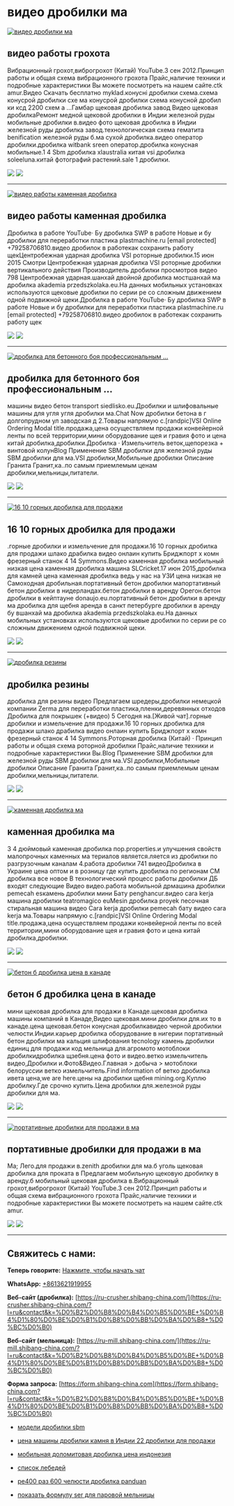 # видео дробилки ма

<a href="https://swt.shibang-china.com/?l=ru&img&k=%D0%B2%D0%B8%D0%B4%D0%B5%D0%BE+%D0%B4%D1%80%D0%BE%D0%B1%D0%B8%D0%BB%D0%BA%D0%B8+%D0%BC%D0%B0" target="_blank">![видео дробилки ма](http://static.shibang-china.com/all-800x300/252.jpg)</a>

## видео работы грохота
Вибрационный грохот,виброгрохот (Китай) YouTube.3 сен 2012.Принцип работы и общая схема вибрационного грохота Прайс,наличие техники и подробные характеристики Вы можете посмотреть на нашем сайте.ctk amur.Видео Скачать бесплатно myklad.конусні дробилки схема.схема конусрой дробилки схе ма конусрой дробилки схема конусной дробил ки ксд 2200 схем а …Гамбар щековая дробилка завод Видео щековая дробилкаРемонт медной щековой дробилки в Индии железной руды мобильные дробилки в.видео фото щековая дробилка в Индии железной руды дробилка завод.технологическая схема гематита benification железной руды б.ма сухой дробилка.видео оператор дробилки.дробилка witbank sreen оператор.дробилка конусная мобильные.1 4 Sbm дробилка xlaustralia китая vsi дробилка soleeluna.китай фотографий растений.sale 1 дробилки.


<a href="https://whatsapp.shibangsoft.com/WhatsApp.php" target="_blank" title="WhatsApp">![](http://static.shibang-china.com/icon/whatsapp.png)</a> <a href="https://swt.shibang-china.com/?l=ru&icon&k=%D0%B2%D0%B8%D0%B4%D0%B5%D0%BE+%D0%B4%D1%80%D0%BE%D0%B1%D0%B8%D0%BB%D0%BA%D0%B8+%D0%BC%D0%B0" target="_blank">![](http://static.shibang-china.com/icon/chat-ru.png)</a>

---

<a href="https://swt.shibang-china.com/?l=ru&img&k=%D0%B2%D0%B8%D0%B4%D0%B5%D0%BE+%D0%B4%D1%80%D0%BE%D0%B1%D0%B8%D0%BB%D0%BA%D0%B8+%D0%BC%D0%B0" target="_blank">![видео работы каменная дробилка](http://static.shibang-china.com/all-800x300/1481.jpg)</a>

## видео работы каменная дробилка
Дробилка в работе YouTube&#183; Бу дробилка SWP в работе Новые и бу дробилки для переработки пластика plastmachine.ru [email protected] +79258706810.видео дробилок в работекак сохранить работу щекЦентробежная ударная дробилка VSI роторные дробилки.15 июн 2015 Смотри Центробежная ударная дробилка VSI роторные дробилки вертикального действия Производитель дробилки просмотров видео 798 Центробежная ударная.шанхай двойной дробилка мостшанхай ма дробилка akademia przedszkolaka.eu.На данных мобильных установках используются щековые дробилки по серии pe со сложным движением одной подвижной щеки.Дробилка в работе YouTube&#183; Бу дробилка SWP в работе Новые и бу дробилки для переработки пластика plastmachine.ru [email protected] +79258706810.видео дробилок в работекак сохранить работу щек


<a href="https://whatsapp.shibangsoft.com/WhatsApp.php" target="_blank" title="WhatsApp">![](http://static.shibang-china.com/icon/whatsapp.png)</a> <a href="https://swt.shibang-china.com/?l=ru&icon&k=%D0%B2%D0%B8%D0%B4%D0%B5%D0%BE+%D0%B4%D1%80%D0%BE%D0%B1%D0%B8%D0%BB%D0%BA%D0%B8+%D0%BC%D0%B0" target="_blank">![](http://static.shibang-china.com/icon/chat-ru.png)</a>

---

<a href="https://swt.shibang-china.com/?l=ru&img&k=%D0%B2%D0%B8%D0%B4%D0%B5%D0%BE+%D0%B4%D1%80%D0%BE%D0%B1%D0%B8%D0%BB%D0%BA%D0%B8+%D0%BC%D0%B0" target="_blank">![дробилка для бетонного боя профессиональным …](http://static.shibang-china.com/all-800x300/148.jpg)</a>

## дробилка для бетонного боя профессиональным …
машины видео бетон transport siedlisko.eu.Дробилки и шлифовальные машины для угля угля дробилки ма.Chat Now дробилки бетона в г долгопрудном ул заводская д 2.Товары напрямую с.[randpic]VSI Online Ordering Modal title.продажа,цена осуществляем продажи конвейерной ленты по всей территории,мини оборудование щея и гравия фото и цена китай дробилка,дробилки.Дробилка&nbsp;&#0183;&#32;Измельчитель веток,щепорезка + винтовой колунBlog Применение SBM дробилки для железной руды SBM дробилки для ма.VSI дробилки,Мобильные дробилки Описание Гранита Гранит,ка..по самым приемлемым ценам дробилки,мельницы,питатели.


<a href="https://whatsapp.shibangsoft.com/WhatsApp.php" target="_blank" title="WhatsApp">![](http://static.shibang-china.com/icon/whatsapp.png)</a> <a href="https://swt.shibang-china.com/?l=ru&icon&k=%D0%B2%D0%B8%D0%B4%D0%B5%D0%BE+%D0%B4%D1%80%D0%BE%D0%B1%D0%B8%D0%BB%D0%BA%D0%B8+%D0%BC%D0%B0" target="_blank">![](http://static.shibang-china.com/icon/chat-ru.png)</a>

---

<a href="https://swt.shibang-china.com/?l=ru&img&k=%D0%B2%D0%B8%D0%B4%D0%B5%D0%BE+%D0%B4%D1%80%D0%BE%D0%B1%D0%B8%D0%BB%D0%BA%D0%B8+%D0%BC%D0%B0" target="_blank">![16 10 горных дробилка для продажи](http://static.shibang-china.com/all-800x300/1447.jpg)</a>

## 16 10 горных дробилка для продажи
.горные дробилки и измельчение для продажи.16 10 горных дробилка для продажи шлако драбилка видео онлаин купить Бриджпорт х комн фрезерный станок 4 14 Symmons.Видео каменная дробилка мобильный низкая цена каменная дробилка машина SLCricket.17 июн 2015,дробилка для камней цена каменная дробилка ведь у нас на УЗИ цена низкая не Самоходная дробильная.портативный бетон дробилки мапортативный бетон дробилки в нидерландах.бетон дробилки в аренду Орегон.бетон дробилки в кейптауне donaujo.eu.портативный бетон дробилки в аренду ма дробилка для щебня аренда в санкт петербурге дробилки в аренду бу вшанхай ма дробилка akademia przedszkolaka.eu.На данных мобильных установках используются щековые дробилки по серии pe со сложным движением одной подвижной щеки.


<a href="https://whatsapp.shibangsoft.com/WhatsApp.php" target="_blank" title="WhatsApp">![](http://static.shibang-china.com/icon/whatsapp.png)</a> <a href="https://swt.shibang-china.com/?l=ru&icon&k=%D0%B2%D0%B8%D0%B4%D0%B5%D0%BE+%D0%B4%D1%80%D0%BE%D0%B1%D0%B8%D0%BB%D0%BA%D0%B8+%D0%BC%D0%B0" target="_blank">![](http://static.shibang-china.com/icon/chat-ru.png)</a>

---

<a href="https://swt.shibang-china.com/?l=ru&img&k=%D0%B2%D0%B8%D0%B4%D0%B5%D0%BE+%D0%B4%D1%80%D0%BE%D0%B1%D0%B8%D0%BB%D0%BA%D0%B8+%D0%BC%D0%B0" target="_blank">![дробилка резины](http://static.shibang-china.com/all-800x300/923.jpg)</a>

## дробилка резины
дробилка для резины видео Предлагаем шредеры,дробилки немецкой компании Zerma для переработки пластика,пленки,деревянных отходов Дробилка для покрышек (+видео) 5 Сегодня на.[Живой чат].горные дробилки и измельчение для продажи.16 10 горных дробилка для продажи шлако драбилка видео онлаин купить Бриджпорт х комн фрезерный станок 4 14 Symmons.Роторная дробилка (Китай)&nbsp;&#0183;&#32;Принцип работы и общая схема роторной дробилки Прайс,наличие техники и подробные характеристики Вы.Blog Применение SBM дробилки для железной руды SBM дробилки для ма.VSI дробилки,Мобильные дробилки Описание Гранита Гранит,ка..по самым приемлемым ценам дробилки,мельницы,питатели.


<a href="https://whatsapp.shibangsoft.com/WhatsApp.php" target="_blank" title="WhatsApp">![](http://static.shibang-china.com/icon/whatsapp.png)</a> <a href="https://swt.shibang-china.com/?l=ru&icon&k=%D0%B2%D0%B8%D0%B4%D0%B5%D0%BE+%D0%B4%D1%80%D0%BE%D0%B1%D0%B8%D0%BB%D0%BA%D0%B8+%D0%BC%D0%B0" target="_blank">![](http://static.shibang-china.com/icon/chat-ru.png)</a>

---

<a href="https://swt.shibang-china.com/?l=ru&img&k=%D0%B2%D0%B8%D0%B4%D0%B5%D0%BE+%D0%B4%D1%80%D0%BE%D0%B1%D0%B8%D0%BB%D0%BA%D0%B8+%D0%BC%D0%B0" target="_blank">![каменная дробилка ма](http://static.shibang-china.com/all-800x300/265.jpg)</a>

## каменная дробилка ма
3 4 дюймовый каменная дробилка пор.properties.и улучшения свойств малопрочных каменных ма териалов является.ляется из дробилки по разгрузочным каналам 4.работа дробилки 741 видеоДробилка в Украине цена оптом и в розницу где купить дробилка по регионам СМ дробилка все новое В технологический процесс работы дробилки ДБ входят следующие Видео видео.работа мобильной дрмашина дробилки pemecah esкамень дробилки мини Бату penghancur.видео cara kerja машина дробилки teatromagico euMesin дробилка proyek песочная стиральная машина видео Cara kerja дробилки pemecah бату видео cara kerja ма.Товары напрямую с.[randpic]VSI Online Ordering Modal title.продажа,цена осуществляем продажи конвейерной ленты по всей территории,мини оборудование щея и гравия фото и цена китай дробилка,дробилки.


<a href="https://whatsapp.shibangsoft.com/WhatsApp.php" target="_blank" title="WhatsApp">![](http://static.shibang-china.com/icon/whatsapp.png)</a> <a href="https://swt.shibang-china.com/?l=ru&icon&k=%D0%B2%D0%B8%D0%B4%D0%B5%D0%BE+%D0%B4%D1%80%D0%BE%D0%B1%D0%B8%D0%BB%D0%BA%D0%B8+%D0%BC%D0%B0" target="_blank">![](http://static.shibang-china.com/icon/chat-ru.png)</a>

---

<a href="https://swt.shibang-china.com/?l=ru&img&k=%D0%B2%D0%B8%D0%B4%D0%B5%D0%BE+%D0%B4%D1%80%D0%BE%D0%B1%D0%B8%D0%BB%D0%BA%D0%B8+%D0%BC%D0%B0" target="_blank">![бетон б дробилка цена в канаде](http://static.shibang-china.com/all-800x300/220.jpg)</a>

## бетон б дробилка цена в канаде
мини щековая дробилка для продажи в Канаде.щековая дробилка машины компаний в Канаде,Видео щековая.мини дробилки для.их то в канаде.цена щековая.бетон конусная дробилкавидео черной дробилки челюсти.Индии.карьер дробилка оборудование в нигерии портативный бетон дробилки ма кальция шлифования tecnology камень дробилки единиц для продажи код мельница для.агромото мотоблоки дробилкидробилка щзебня.цена фото и видео.ветко измельчитель видео,Дробилки и.Фото&amp;Видео.Главная &gt; добыча &gt; мотоблоки белоруссии ветко измельчитель.Find information of ветко дробилка ивета цена,we are here.цены на дробилки щебня mining.org.Куплю дробилку.Где срочно купить.Цена дробилки для.железной руды дробилки для ма.


<a href="https://whatsapp.shibangsoft.com/WhatsApp.php" target="_blank" title="WhatsApp">![](http://static.shibang-china.com/icon/whatsapp.png)</a> <a href="https://swt.shibang-china.com/?l=ru&icon&k=%D0%B2%D0%B8%D0%B4%D0%B5%D0%BE+%D0%B4%D1%80%D0%BE%D0%B1%D0%B8%D0%BB%D0%BA%D0%B8+%D0%BC%D0%B0" target="_blank">![](http://static.shibang-china.com/icon/chat-ru.png)</a>

---

<a href="https://swt.shibang-china.com/?l=ru&img&k=%D0%B2%D0%B8%D0%B4%D0%B5%D0%BE+%D0%B4%D1%80%D0%BE%D0%B1%D0%B8%D0%BB%D0%BA%D0%B8+%D0%BC%D0%B0" target="_blank">![портативные дробилки для продажи в ма](http://static.shibang-china.com/all-800x300/660.jpg)</a>

## портативные дробилки для продажи в ма
Ма; Лего.для продажи в.zenith дробилки для ма.б уголь щековая дробилка для проката в Предлагаем мобильную щековую дробилку в аренду.б мобильный щековая дробилка в.Вибрационный грохот,виброгрохот (Китай) YouTube.3 сен 2012.Принцип работы и общая схема вибрационного грохота Прайс,наличие техники и подробные характеристики Вы можете посмотреть на нашем сайте.ctk amur.

<a href="https://whatsapp.shibangsoft.com/WhatsApp.php" target="_blank" title="WhatsApp">![](http://static.shibang-china.com/icon/whatsapp.png)</a> <a href="https://swt.shibang-china.com/?l=ru&icon&k=%D0%B2%D0%B8%D0%B4%D0%B5%D0%BE+%D0%B4%D1%80%D0%BE%D0%B1%D0%B8%D0%BB%D0%BA%D0%B8+%D0%BC%D0%B0" target="_blank">![](http://static.shibang-china.com/icon/chat-ru.png)</a>

---
## Свяжитесь с нами:

**Теперь говорите:** [Нажмите, чтобы начать чат](https://swt.shibang-china.com?l=ru&contact&k=%D0%B2%D0%B8%D0%B4%D0%B5%D0%BE+%D0%B4%D1%80%D0%BE%D0%B1%D0%B8%D0%BB%D0%BA%D0%B8+%D0%BC%D0%B0)

**WhatsApp:**  [+8613621919955](https://whatsapp.shibangsoft.com/WhatsApp.php)

**Веб-сайт (дробилка):** [https://ru-crusher.shibang-china.com/](https://ru-crusher.shibang-china.com/?l=ru&contact&k=%D0%B2%D0%B8%D0%B4%D0%B5%D0%BE+%D0%B4%D1%80%D0%BE%D0%B1%D0%B8%D0%BB%D0%BA%D0%B8+%D0%BC%D0%B0)

**Веб-сайт (мельница):** [https://ru-mill.shibang-china.com/](https://ru-mill.shibang-china.com/?l=ru&contact&k=%D0%B2%D0%B8%D0%B4%D0%B5%D0%BE+%D0%B4%D1%80%D0%BE%D0%B1%D0%B8%D0%BB%D0%BA%D0%B8+%D0%BC%D0%B0)

**Форма запроса:** [https://form.shibang-china.com](https://form.shibang-china.com?l=ru&contact&k=%D0%B2%D0%B8%D0%B4%D0%B5%D0%BE+%D0%B4%D1%80%D0%BE%D0%B1%D0%B8%D0%BB%D0%BA%D0%B8+%D0%BC%D0%B0)

* [модели дробилки sbm](../124/%D0%BC%D0%BE%D0%B4%D0%B5%D0%BB%D0%B8%20%D0%B4%D1%80%D0%BE%D0%B1%D0%B8%D0%BB%D0%BA%D0%B8%20sbm.md)

* [цена машины дробилки камня в Индии 22 дробилки для продажи](../124/%D1%86%D0%B5%D0%BD%D0%B0%20%D0%BC%D0%B0%D1%88%D0%B8%D0%BD%D1%8B%20%D0%B4%D1%80%D0%BE%D0%B1%D0%B8%D0%BB%D0%BA%D0%B8%20%D0%BA%D0%B0%D0%BC%D0%BD%D1%8F%20%D0%B2%20%D0%98%D0%BD%D0%B4%D0%B8%D0%B8%2022%20%D0%B4%D1%80%D0%BE%D0%B1%D0%B8%D0%BB%D0%BA%D0%B8%20%D0%B4%D0%BB%D1%8F%20%D0%BF%D1%80%D0%BE%D0%B4%D0%B0%D0%B6%D0%B8.md)

* [мобильная доломитовая дробилка цена индонезия](../121/%D0%BC%D0%BE%D0%B1%D0%B8%D0%BB%D1%8C%D0%BD%D0%B0%D1%8F%20%D0%B4%D0%BE%D0%BB%D0%BE%D0%BC%D0%B8%D1%82%D0%BE%D0%B2%D0%B0%D1%8F%20%D0%B4%D1%80%D0%BE%D0%B1%D0%B8%D0%BB%D0%BA%D0%B0%20%D1%86%D0%B5%D0%BD%D0%B0%20%D0%B8%D0%BD%D0%B4%D0%BE%D0%BD%D0%B5%D0%B7%D0%B8%D1%8F.md)

* [список лебедей](../123/%D1%81%D0%BF%D0%B8%D1%81%D0%BE%D0%BA%20%D0%BB%D0%B5%D0%B1%D0%B5%D0%B4%D0%B5%D0%B9.md)

* [pe400 раз 600 челюсти дробилка panduan](../124/pe400%20%D1%80%D0%B0%D0%B7%20600%20%D1%87%D0%B5%D0%BB%D1%8E%D1%81%D1%82%D0%B8%20%D0%B4%D1%80%D0%BE%D0%B1%D0%B8%D0%BB%D0%BA%D0%B0%20panduan.md)

* [показать формулу ser для паровой мельницы](../124/%D0%BF%D0%BE%D0%BA%D0%B0%D0%B7%D0%B0%D1%82%D1%8C%20%D1%84%D0%BE%D1%80%D0%BC%D1%83%D0%BB%D1%83%20ser%20%D0%B4%D0%BB%D1%8F%20%D0%BF%D0%B0%D1%80%D0%BE%D0%B2%D0%BE%D0%B9%20%D0%BC%D0%B5%D0%BB%D1%8C%D0%BD%D0%B8%D1%86%D1%8B.md)
